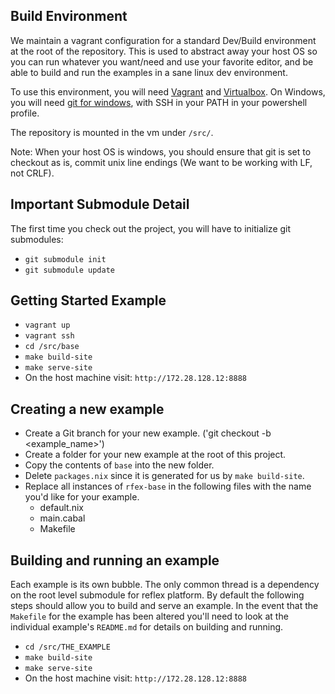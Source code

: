 ## Build Environment

We maintain a vagrant configuration for a standard Dev/Build environment at the root of the repository. This is used to abstract away your host OS so you can run whatever you want/need and use your favorite editor, and be able to build and run the examples in a sane linux dev environment.

To use this environment, you will need [Vagrant](https://www.vagrantup.com/) and [Virtualbox](https://www.virtualbox.org/wiki/Downloads).
On Windows, you will need [git for windows](https://git-scm.com/download/win), with SSH in your PATH in your powershell profile.

The repository is mounted in the vm under `/src/`.

Note: When your host OS is windows, you should ensure that git is set to checkout as is, commit unix line endings (We want to be working with LF, not CRLF).

## Important Submodule Detail

The first time you check out the project, you will have to initialize git submodules:
+ `git submodule init`
+ `git submodule update`

## Getting Started Example

+ `vagrant up`
+ `vagrant ssh`
+ `cd /src/base`
+ `make build-site`
+ `make serve-site`
+ On the host machine visit: `http://172.28.128.12:8888`

## Creating a new example

+ Create a Git branch for your new example. ('git checkout -b <example_name>')
+ Create a folder for your new example at the root of this project.
+ Copy the contents of `base` into the new folder.
+ Delete `packages.nix` since it is generated for us by `make build-site`.
+ Replace all instances of `rfex-base` in the following files with the name you'd like for your example.
  + default.nix
  + main.cabal
  + Makefile

## Building and running an example

Each example is its own bubble. The only common thread is a dependency on the root level submodule for reflex platform. By default the following steps should allow you to build and serve an example. In the event that the `Makefile` for the example has been altered you'll need to look at the individual example's `README.md` for details on building and running.

+ `cd /src/THE_EXAMPLE`
+ `make build-site`
+ `make serve-site`
+ On the host machine visit: `http://172.28.128.12:8888`
